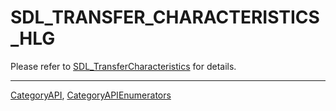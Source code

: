 # SDL_TRANSFER_CHARACTERISTICS_HLG

Please refer to [SDL_TransferCharacteristics](SDL_TransferCharacteristics) for details.

----
[CategoryAPI](CategoryAPI), [CategoryAPIEnumerators](CategoryAPIEnumerators)

